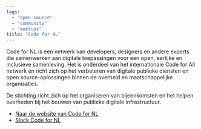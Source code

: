 ```yaml
---
tags:
  - "open-source"
  - "community"
  - "meetups"
title: "Code for NL"
---
```


Code for NL is een netwerk van developers, designers en andere experts die samenwerken aan digitale toepassingen voor een open, eerlijke en inclusieve samenleving. Het is onderdeel van het internationale Code for All netwerk en richt zich op het verbeteren van digitale publieke diensten en open source-oplossingen binnen de overheid en maatschappelijke organisaties.

De stichting richt zich op het organiseren van bijeenkomsten en het helpen overheden bij het bouwen van publieke digitale infrastructuur.

- [Naar de website van Code for NL](https://codefor.nl)
- [Slack Code for NL](https://praatmee.codefor.nl/)